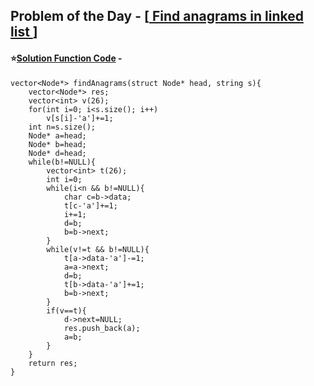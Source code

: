 ## Problem of the Day - [<a href="https://practice.geeksforgeeks.org/problems/de6f6a196aecdfb3e4939ba7729809a5a4bdfe90/1"> Find anagrams in linked list </a>]


#### ⭐<ins>Solution Function Code</ins> -


    vector<Node*> findAnagrams(struct Node* head, string s){
        vector<Node*> res;
        vector<int> v(26);
        for(int i=0; i<s.size(); i++)
            v[s[i]-'a']+=1;
        int n=s.size();
        Node* a=head;
        Node* b=head;
        Node* d=head;
        while(b!=NULL){
            vector<int> t(26);
            int i=0;
            while(i<n && b!=NULL){
                char c=b->data;
                t[c-'a']+=1;
                i+=1;
                d=b;
                b=b->next;
            }
            while(v!=t && b!=NULL){
                t[a->data-'a']-=1;
                a=a->next;
                d=b;
                t[b->data-'a']+=1;
                b=b->next;
            }
            if(v==t){
                d->next=NULL;
                res.push_back(a);
                a=b;
            }
        }
        return res;
    }

